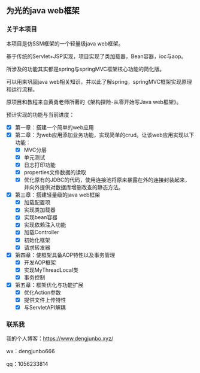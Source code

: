 ## 为光的java web框架

### 关于本项目

本项目是仿SSM框架的一个轻量级java web框架。

基于传统的Servlet+JSP实现，项目实现了类加载器，Bean容器，ioc与aop。

所涉及的功能其实都是spring与springMVC框架核心功能的简化版。

可以用来巩固java web相关知识，并以此了解spring，springMVC框架实现原理和运行流程。

原项目和教程来自黄勇老师所著的《架构探险-从零开始写Java web框架》。

预计实现的功能与当前进度：

- [x] 第一章：搭建一个简单的web应用
- [x] 第二章：为web应用添加业务功能，实现简单的crud。让该web应用实现以下功能：
  - [x] MVC分层
  - [x] 单元测试
  - [x] 日志打印功能
  - [x] properties文件数据的读取
  - [x] 优化原有的JDBC的代码，使用连接池将原来暴露在外的连接封装起来，并向外提供对数据库增删改查的静态方法。
- [x] 第三章：搭建轻量级的java web框架
  - [x] 加载配置项
  - [x] 实现类加载器
  - [x] 实现bean容器
  - [x] 实现依赖注入功能
  - [x] 加载Controller
  - [x] 初始化框架
  - [x] 请求转发器
- [x] 第四章：使框架具备AOP特性以及事务管理
  - [x] 开发AOP框架
  - [x] 实现MyThreadLocal类
  - [x] 事务控制
- [x] 第五章：框架优化与功能扩展
  - [x] 优化Action参数
  - [x] 提供文件上传特性
  - [x] 与ServletAPI解耦

### 联系我

我的个人博客：https://www.dengjunbo.xyz/

wx：dengjunbo666

qq：1056233814